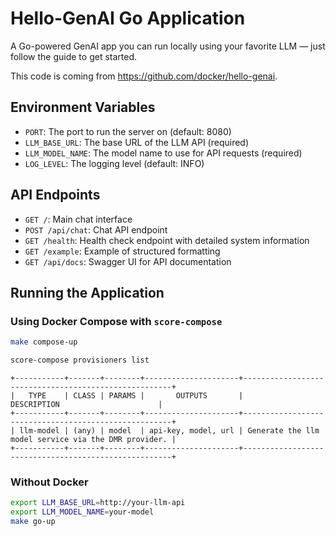 # Hello-GenAI Go Application

A Go-powered GenAI app you can run locally using your favorite LLM — just follow the guide to get started.

This code is coming from https://github.com/docker/hello-genai.

## Environment Variables

- `PORT`: The port to run the server on (default: 8080)
- `LLM_BASE_URL`: The base URL of the LLM API (required)
- `LLM_MODEL_NAME`: The model name to use for API requests (required)
- `LOG_LEVEL`: The logging level (default: INFO)

## API Endpoints

- `GET /`: Main chat interface
- `POST /api/chat`: Chat API endpoint
- `GET /health`: Health check endpoint with detailed system information
- `GET /example`: Example of structured formatting
- `GET /api/docs`: Swagger UI for API documentation

## Running the Application

### Using Docker Compose with `score-compose`

```bash
make compose-up
```

```bash
score-compose provisioners list
```

```none
+-----------+-------+--------+---------------------+------------------------------------------------------+
|   TYPE    | CLASS | PARAMS |       OUTPUTS       |                     DESCRIPTION                      |
+-----------+-------+--------+---------------------+------------------------------------------------------+
| llm-model | (any) | model  | api-key, model, url | Generate the llm model service via the DMR provider. |
+-----------+-------+--------+---------------------+------------------------------------------------------+
```

### Without Docker

```bash
export LLM_BASE_URL=http://your-llm-api
export LLM_MODEL_NAME=your-model
make go-up
```
